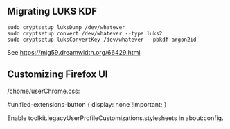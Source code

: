 ## Migrating LUKS KDF

    sudo cryptsetup luksDump /dev/whatever
    sudo cryptsetup convert /dev/whatever --type luks2
    sudo cryptsetup luksConvertKey /dev/whatever --pbkdf argon2id

See https://mjg59.dreamwidth.org/66429.html

## Customizing Firefox UI

<profile-dir>/chome/userChrome.css:

#unified-extensions-button {
  display: none !important;
}

Enable toolkit.legacyUserProfileCustomizations.stylesheets in about:config.
